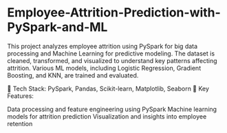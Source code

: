 # Employee-Attrition-Prediction-with-PySpark-and-ML

This project analyzes employee attrition using PySpark for big data processing and Machine Learning for predictive modeling. The dataset is cleaned, transformed, and visualized to understand key patterns affecting attrition. Various ML models, including Logistic Regression, Gradient Boosting, and KNN, are trained and evaluated.

🔹 Tech Stack: PySpark, Pandas, Scikit-learn, Matplotlib, Seaborn
🔹 Key Features:

Data processing and feature engineering using PySpark
Machine learning models for attrition prediction
Visualization and insights into employee retention
